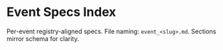 # Event Specs Index

Per-event registry-aligned specs. File naming: `event_<slug>.md`.
Sections mirror schema for clarity.
